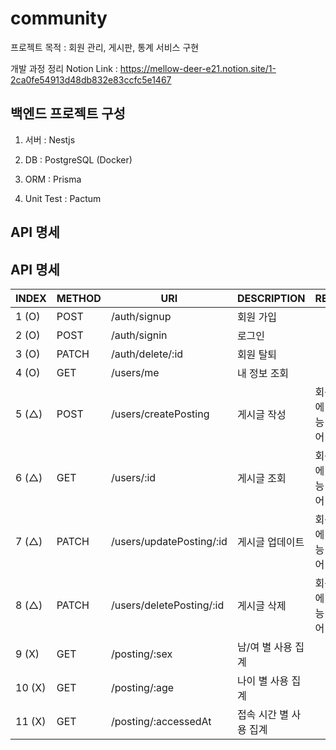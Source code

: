 # community
프로젝트 목적 : 회원 관리, 게시판, 통계 서비스 구현

개발 과정 정리 Notion Link : https://mellow-deer-e21.notion.site/1-2ca0fe54913d48db832e83ccfc5e1467

## 백엔드 프로젝트 구성

1) 서버 : Nestjs

2) DB : PostgreSQL (Docker)

3) ORM : Prisma

4) Unit Test : Pactum


## API 명세
## API 명세

| INDEX | METHOD | URI | DESCRIPTION | REMARK |
| --- | --- | --- | --- | --- |
| 1 (O) | POST | /auth/signup | 회원 가입 |  |
| 2 (O) | POST | /auth/signin | 로그인 |  |
| 3 (O) | PATCH | /auth/delete/:id | 회원 탈퇴 |  |
| 4 (O) | GET | /users/me | 내 정보 조회 |  |
| 5 (△) | POST | /users/createPosting | 게시글 작성 | 회원 등급에 따른 기능 접근 제어 |
| 6 (△) | GET | /users/:id | 게시글 조회 | 회원 등급에 따른 기능 접근 제어 |
| 7 (△) | PATCH | /users/updatePosting/:id | 게시글 업데이트 | 회원 등급에 따른 기능 접근 제어 |
| 8 (△) | PATCH | /users/deletePosting/:id | 게시글 삭제 | 회원 등급에 따른 기능 접근 제어 |
| 9 (X) | GET | /posting/:sex | 남/여 별 사용 집계 |  |
| 10 (X) | GET | /posting/:age | 나이 별 사용 집계 |  |
| 11 (X) | GET | /posting/:accessedAt | 접속 시간 별 사용 집계 |  |
